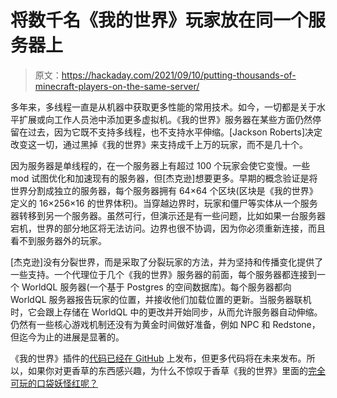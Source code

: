 # 将数千名《我的世界》玩家放在同一个服务器上

> 原文：<https://hackaday.com/2021/09/10/putting-thousands-of-minecraft-players-on-the-same-server/>

多年来，多线程一直是从机器中获取更多性能的常用技术。如今，一切都是关于水平扩展或向工作人员池中添加更多虚拟机。《我的世界》服务器在某些方面仍然停留在过去，因为它既不支持多线程，也不支持水平伸缩。[Jackson Roberts]决定改变这一切，通过黑掉《我的世界》来支持成千上万的玩家，而不是几十个。

因为服务器是单线程的，在一个服务器上有超过 100 个玩家会使它变慢。一些 mod 试图优化和加速现有的服务器，但[杰克逊]想要更多。早期的概念验证是将世界分割成独立的服务器，每个服务器拥有 64×64 个区块(区块是《我的世界》定义的 16×256×16 的世界体积)。当穿越边界时，玩家和僵尸等实体从一个服务器转移到另一个服务器。虽然可行，但演示还是有一些问题，比如如果一台服务器宕机，世界的部分地区将无法访问。边界也很不协调，因为你必须重新连接，而且看不到服务器外的玩家。

[杰克逊]没有分裂世界，而是采取了分裂玩家的方法，并为坚持和传播变化提供了一些支持。一个代理位于几个《我的世界》服务器的前面，每个服务器都连接到一个 WorldQL 服务器(一个基于 Postgres 的空间数据库)。每个服务器都向 WorldQL 服务器报告玩家的位置，并接收他们加载位置的更新。当服务器联机时，它会跟上存储在 WorldQL 中的更改并开始同步，从而允许服务器自动伸缩。仍然有一些核心游戏机制还没有为黄金时间做好准备，例如 NPC 和 Redstone，但迄今为止的进展是显著的。

《我的世界》插件的[代码已经在 GitHub](https://github.com/WorldQL/mammoth) 上发布，但更多代码将在未来发布。所以，如果你对更香草的东西感兴趣，为什么不惊叹于香草《我的世界》里面的[完全可玩的口袋妖怪红呢？](https://hackaday.com/2018/04/30/game-ception-pokemon-red-playable-inside-minecraft/)
